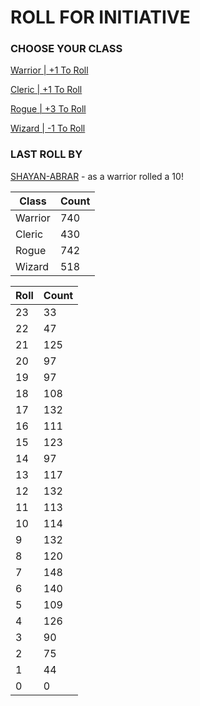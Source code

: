 # ROLL FOR INITIATIVE
### CHOOSE YOUR CLASS

[Warrior | +1 To Roll](https://github.com/benjaminsampica/benjaminsampica/issues/new?title=roll%7Cwarrior&body=Just+click+%27Create%27.)

[Cleric | +1 To Roll](https://github.com/benjaminsampica/benjaminsampica/issues/new?title=roll%7Ccleric&body=Just+click+%27Create%27.)

[Rogue | +3 To Roll](https://github.com/benjaminsampica/benjaminsampica/issues/new?title=roll%7Crogue&body=Just+click+%27Create%27.)

[Wizard | -1 To Roll](https://github.com/benjaminsampica/benjaminsampica/issues/new?title=roll%7Cwizard&body=Just+click+%27Create%27.)
### LAST ROLL BY
[SHAYAN-ABRAR](https://www.github.com/SHAYAN-ABRAR) - as a warrior rolled a 10!

|Class|Count|
|-|-|
|Warrior|740|
|Cleric|430|
|Rogue|742|
|Wizard|518|

|Roll|Count|
|-|-|
|23|33
|22|47
|21|125
|20|97
|19|97
|18|108
|17|132
|16|111
|15|123
|14|97
|13|117
|12|132
|11|113
|10|114
|9|132
|8|120
|7|148
|6|140
|5|109
|4|126
|3|90
|2|75
|1|44
|0|0
